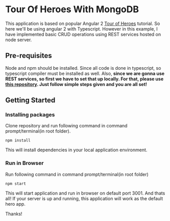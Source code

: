 # Tour Of Heroes With MongoDB
This application is based on popular Angular 2 [Tour of Heroes](https://angular.io/docs/ts/latest/tutorial/) tutorial. So here we'll be using angular 2 with Typescript.
However in this example, I have implemented basic CRUD operations using REST services hosted on node server. 

## Pre-requisites
Node and npm should be installed. Since all code is done in typescript, so typescript compiler must be installed as well.
Also, **since we are gonna use REST services, so first we have to set that up locally. For that, please use [this repository](https://github.com/anandprajapati1/CRUD-operation-using-mongo-node). 
Just follow simple steps given and you are all set!**

## Getting Started
### Installing packages
Clone repository and run following command in command prompt/terminal(in root folder).
```
npm install
```
This will install dependencies in your local application environment.


### Run in Browser
Run following command in command prompt/terminal(in root folder)
```
npm start
```
This will start application and run in browser on default port 3001. And thats all!
If your server is up and running, this application will work as the default hero app.


Thanks!

